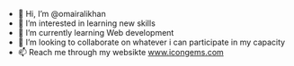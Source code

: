 - 👋 Hi, I’m @omairalikhan
- 👀 I’m interested in learning new skills
- 🌱 I’m currently learning Web development
- 💞️ I’m looking to collaborate on whatever i can participate in my capacity
- 📫 Reach me through my websikte www.icongems.com

<!---
omairalikhan/omairalikhan is a ✨ special ✨ repository because its `README.md` (this file) appears on your GitHub profile.
You can click the Preview link to take a look at your changes.
--->
